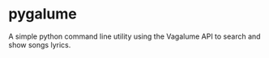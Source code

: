 # pygalume
A simple python command line utility using the Vagalume API to search and show songs lyrics.
